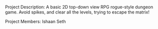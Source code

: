 Project Description:
A basic 2D top-down view RPG rogue-style dungeon game. Avoid spikes, and clear all the levels, trying to escape the matrix!

Project Members:
Ishaan Seth
